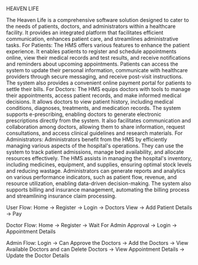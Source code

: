 HEAVEN LIFE

The Heaven Life is a comprehensive software solution designed to cater to the needs of patients, doctors, and administrators within a healthcare facility. It provides an integrated platform that facilitates efficient communication, enhances patient care, and streamlines administrative tasks.
For Patients: The HMS offers various features to enhance the patient experience. It enables patients to register and schedule appointments online, view their medical records and test results, and receive notifications and reminders about upcoming appointments. Patients can access the system to update their personal information, communicate with healthcare providers through secure messaging, and receive post-visit instructions. The system also provides a convenient online payment portal for patients to settle their bills.
For Doctors: The HMS equips doctors with tools to manage their appointments, access patient records, and make informed medical decisions. It allows doctors to view patient history, including medical conditions, diagnoses, treatments, and medication records. The system supports e-prescribing, enabling doctors to generate electronic prescriptions directly from the system. It also facilitates communication and collaboration among doctors, allowing them to share information, request consultations, and access clinical guidelines and research materials.
For Administrators: Administrators benefit from the HMS by efficiently managing various aspects of the hospital's operations. They can use the system to track patient admissions, manage bed availability, and allocate resources effectively. The HMS assists in managing the hospital's inventory, including medicines, equipment, and supplies, ensuring optimal stock levels and reducing wastage. Administrators can generate reports and analytics on various performance indicators, such as patient flow, revenue, and resource utilization, enabling data-driven decision-making. The system also supports billing and insurance management, automating the billing process and streamlining insurance claim processing.

User Flow:
Home -> Register -> Login -> Doctors View -> Add Patient Details -> Pay

Doctor Flow:
Home -> Register -> Wait For Admin Approval -> Login -> Appointment Details

Admin Flow:
Login -> Can Approve the Doctors -> Add the Doctors -> View Available Doctors and can Delete Doctors -> View Appointment Details -> Update the Doctor Details
